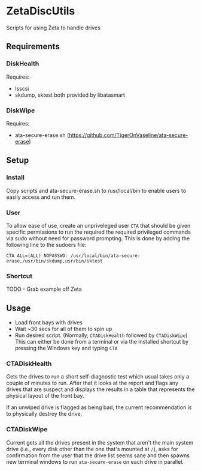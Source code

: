 # ZetaDiscUtils
Scripts for using Zeta to handle drives

## Requirements
### DiskHealth
Requires:
 - lsscsi 
 - skdump, sktest both provided by libatasmart

### DiskWipe
Requires:
 - ata-secure-erase.sh (https://github.com/TigerOnVaseline/ata-secure-erase)

## Setup
### Install
Copy scripts and ata-secure-erase.sh to /usr/local/bin to enable users to easily access and run them.

### User
To allow ease of use, create an unpriveleged user `CTA` that should be given specific permissions to run the required the required privileged commands via sudo without need for password prompting. This is done by adding the following line to the sudoers file:
```
CTA ALL=(ALL) NOPASSWD: /usr/local/bin/ata-secure-erase,/usr/bin/skdump,usr/bin/sktest
```

### Shortcut
TODO - Grab example off Zeta


## Usage
- Load front bays with drives
- Wait ~30 secs for all of them to spin up
- Run desired script. (Normally, `CTADiskHealth` followed by `CTADiskWipe`) This can either be done from a terminal or via the installed shortcut by pressing the Windows key and typing `CTA`

### CTADiskHealth
Gets the drives to run a short self-diagnostic test which usual takes only a couple of minutes to run. After that it looks at the report and flags any drives that are suspect and displays the results in a table that represents the physical layout of the front bay.

If an unwiped drive is flagged as being bad, the current recommendation is to physically destroy the drive.

### CTADiskWipe
Current gets all the drives present in the system that aren't the main system drive (i.e., every disk other than the one that's mounted at `/`), asks for confirmation from the user that the drive list seems sane and then spawns new terminal windows to run `ata-secure-erase` on each drive in parallel.